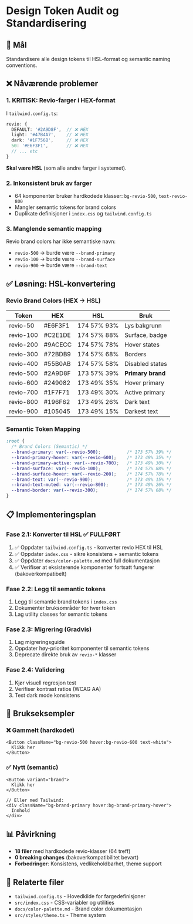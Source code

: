 # Design Token Audit og Standardisering

## 🎯 Mål
Standardisere alle design tokens til HSL-format og semantic naming conventions.

## ❌ Nåværende problemer

### 1. **KRITISK: Revio-farger i HEX-format**
I `tailwind.config.ts`:
```typescript
revio: {
  DEFAULT: '#2A9D8F',  // ❌ HEX
  light: '#47B4A7',    // ❌ HEX
  dark: '#1F756B',     // ❌ HEX
  50: '#E6F3F1',       // ❌ HEX
  // ... etc
}
```

**Skal være HSL** (som alle andre farger i systemet).

### 2. **Inkonsistent bruk av farger**
- 64 komponenter bruker hardkodede klasser: `bg-revio-500`, `text-revio-800`
- Mangler semantic tokens for brand colors
- Duplikate definisjoner i `index.css` og `tailwind.config.ts`

### 3. **Manglende semantic mapping**
Revio brand colors har ikke semantiske navn:
- `revio-500` → burde være `--brand-primary`
- `revio-100` → burde være `--brand-surface`
- `revio-900` → burde være `--brand-text`

## ✅ Løsning: HSL-konvertering

### Revio Brand Colors (HEX → HSL)

| Token       | HEX       | HSL               | Bruk                |
|-------------|-----------|-------------------|---------------------|
| revio-50    | #E6F3F1   | 174 57% 93%       | Lys bakgrunn        |
| revio-100   | #C2E1DE   | 174 57% 88%       | Surface, badge      |
| revio-200   | #9ACECC   | 174 57% 78%       | Hover states        |
| revio-300   | #72BDB9   | 174 57% 68%       | Borders             |
| revio-400   | #55B0AB   | 174 57% 58%       | Disabled states     |
| revio-500   | #2A9D8F   | 173 57% 39%       | **Primary brand**   |
| revio-600   | #249082   | 173 49% 35%       | Hover primary       |
| revio-700   | #1F7F71   | 173 49% 30%       | Active primary      |
| revio-800   | #196F62   | 173 49% 26%       | Dark text           |
| revio-900   | #105045   | 173 49% 15%       | Darkest text        |

### Semantic Token Mapping

```css
:root {
  /* Brand Colors (Semantic) */
  --brand-primary: var(--revio-500);          /* 173 57% 39% */
  --brand-primary-hover: var(--revio-600);    /* 173 49% 35% */
  --brand-primary-active: var(--revio-700);   /* 173 49% 30% */
  --brand-surface: var(--revio-100);          /* 174 57% 88% */
  --brand-surface-hover: var(--revio-200);    /* 174 57% 78% */
  --brand-text: var(--revio-900);             /* 173 49% 15% */
  --brand-text-muted: var(--revio-800);       /* 173 49% 26% */
  --brand-border: var(--revio-300);           /* 174 57% 68% */
}
```

## 📋 Implementeringsplan

### Fase 2.1: Konverter til HSL ✅ FULLFØRT
1. ✅ Oppdater `tailwind.config.ts` - konverter revio HEX til HSL
2. ✅ Oppdater `index.css` - sikre konsistens + semantic tokens
3. ✅ Oppdater `docs/color-palette.md` med full dokumentasjon
4. ✅ Verifiser at eksisterende komponenter fortsatt fungerer (bakoverkompatibelt)

### Fase 2.2: Legg til semantic tokens
1. Legg til semantic brand tokens i `index.css`
2. Dokumenter bruksområder for hver token
3. Lag utility classes for semantic tokens

### Fase 2.3: Migrering (Gradvis)
1. Lag migreringsguide
2. Oppdater høy-prioritet komponenter til semantic tokens
3. Deprecate direkte bruk av `revio-*` klasser

### Fase 2.4: Validering
1. Kjør visuell regresjon test
2. Verifiser kontrast ratios (WCAG AA)
3. Test dark mode konsistens

## 🎨 Brukseksempler

### ❌ Gammelt (hardkodet)
```tsx
<Button className="bg-revio-500 hover:bg-revio-600 text-white">
  Klikk her
</Button>
```

### ✅ Nytt (semantic)
```tsx
<Button variant="brand">
  Klikk her
</Button>

// Eller med Tailwind:
<div className="bg-brand-primary hover:bg-brand-primary-hover">
  Innhold
</div>
```

## 📊 Påvirkning

- **18 filer** med hardkodede revio-klasser (64 treff)
- **0 breaking changes** (bakoverkompatibilitet bevart)
- **Forbedringer**: Konsistens, vedlikeholdbarhet, theme support

## 🔗 Relaterte filer

- `tailwind.config.ts` - Hovedkilde for fargedefinisjoner
- `src/index.css` - CSS-variabler og utilities
- `docs/color-palette.md` - Brand color dokumentasjon
- `src/styles/theme.ts` - Theme system
